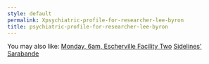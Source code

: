 ```yaml
---
style: default
permalink: Xpsychiatric-profile-for-researcher-lee-byron
title: psychiatric-profile-for-researcher-lee-byron
---
```

You may also like:
[Monday, 6am, Escherville Facility Two](http://scp-wiki.net/monday-6am-escherville-facility-two)
[Sidelines' Sarabande](http://scp-wiki.net/sidelines-sarabande)